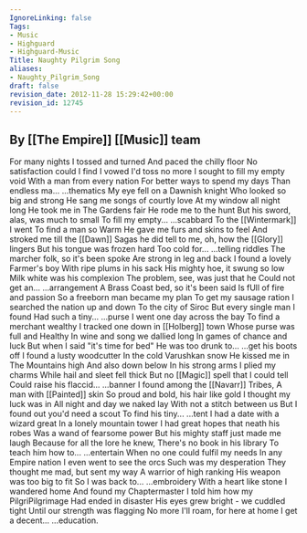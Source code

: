 ```yaml
---
IgnoreLinking: false
Tags:
- Music
- Highguard
- Highguard-Music
Title: Naughty Pilgrim Song
aliases:
- Naughty_Pilgrim_Song
draft: false
revision_date: 2012-11-28 15:29:42+00:00
revision_id: 12745
---
```


By [[The Empire]] [[Music]] team
----------
For many nights I tossed and turned
And paced the chilly floor
No satisfaction could I find
I vowed I'd toss no more
I sought to fill my empty void
With a man from every nation
For better ways to spend my days
Than endless ma...
...thematics
My eye fell on a Dawnish knight
Who looked so big and strong
He sang me songs of courtly love
At my window all night long
He took me in The Gardens fair
He rode me to the hunt
But his sword, alas, was much to small
To fill my empty...
...scabbard
To the [[Wintermark]] I went
To find a man so Warm
He gave me furs and skins to feel
And stroked me till the [[Dawn]]
Sagas he did tell to me, oh, how the [[Glory]] lingers
But his tongue was frozen hard
Too cold for...
...telling riddles
The marcher folk, so it's been spoke
Are strong in leg and back
I found a lovely Farmer's boy
With ripe plums in his sack
His mighty hoe, it swung so low
Milk white was his complexion
The problem, see, was just that he
Could not get an...
...arrangement
A Brass Coast bed, so it's been said
Is fUll of fire and passion
So a freeborn man became my plan
To get my sausage ration
I searched the nation up and down
To the city of Siroc
But every single man I found
Had such a tiny...
...purse
I went one day across the bay
To find a merchant wealthy
I tracked one down in [[Holberg]] town
Whose purse was full and Healthy
In wine and song we dallied long
In games of chance and luck
But when I said "it's time for bed"
He was too drunk to...
...get his boots off
I found a lusty woodcutter
In the cold Varushkan snow
He kissed me in The Mountains high
And also down below
In his strong arms I plied my charms
While hail and sleet fell thick
But no [[Magic]] spell that I could tell
Could raise his flaccid...
...banner
I found among the [[Navarr]] Tribes,
A man with [[Painted]] skin
So proud and bold, his hair like gold
I thought my luck was in
All night and day we naked lay
With not a stitch between us
But I found out you'd need a scout
To find his tiny...
...tent
I had a date with a wizard great
In a lonely mountain tower
I had great hopes that neath his robes
Was a wand of fearsome power
But his mighty staff just made me laugh
Because for all the lore he knew,
There's no book in his library
To teach him how to...
...entertain
When no one could fulfil my needs
In any Empire nation
I even went to see the orcs
Such was my desperation
They thought me mad, but sent my way
A warrior of high ranking
His weapon was too big to fit
So I was back to...
...embroidery
With a heart like stone I wandered home
And found my Chaptermaster
I told him how my PilgriPilgrimage 
Had ended in disaster
His eyes grew bright - we cuddled tight
Until our strength was flagging
No more I'll roam, for here at home
I get a decent...
...education.